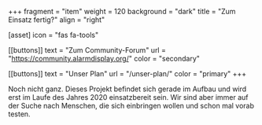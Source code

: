 +++
fragment = "item"
weight = 120
background = "dark"
title = "Zum Einsatz fertig?"
align = "right"

[asset]
  icon = "fas fa-tools"

[[buttons]]
  text = "Zum Community-Forum"
  url = "https://community.alarmdisplay.org/"
  color = "secondary"

[[buttons]]
  text = "Unser Plan"
  url = "/unser-plan/"
  color = "primary"
+++

Noch nicht ganz. Dieses Projekt befindet sich gerade im Aufbau und wird erst im Laufe des Jahres 2020 einsatzbereit sein.
Wir sind aber immer auf der Suche nach Menschen, die sich einbringen wollen und schon mal vorab testen.
